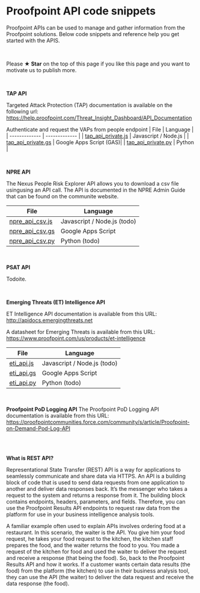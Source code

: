 # Proofpoint API code snippets

Proofpoint APIs can be used to manage and gather information from the Proofpoint
solutions. Below code snippets and reference help you get started with the APIS.

<br>

Please **★ Star** on the top of this page if you like this page and you want to motivate us to publish more.

<br>

**TAP API**

Targeted Attack Protection (TAP) documentation is available 
on the following url: https://help.proofpoint.com/Threat_Insight_Dashboard/API_Documentation

Authenticate and request the VAPs from people endpoint
| File  | Language | 
| ------------- | ------------- | 
| [tap_api_private.js](https://github.com/pfptcommunity/api/blob/main/tap_api_private.js) | Javascript / Node.js |
| [tap_api_private.gs](https://github.com/pfptcommunity/api/blob/main/tap_api_private.gs) | Google Apps Script (GAS)|
| [tap_api_private.py](https://github.com/pfptcommunity/api/blob/main/tap_api_private.py) | Python  |


<br>


**NPRE API**

The Nexus People Risk Explorer API allows you to download a csv file usingusing an API call. 
The API is documented in the NPRE Admin Guide that can be found on the communite website.

| File  | Language | 
| ------------- | ------------- | 
| [npre_api_csv.js](https://github.com/pfptcommunity/api/blob/main/nprs_api_csv.js) | Javascript / Node.js  (todo) |
| [npre_api_csv.gs](https://github.com/pfptcommunity/api/blob/main/nprs_api_csv.gs) | Google Apps Script |
| [npre_api_csv.py](https://github.com/pfptcommunity/api/blob/main/nprs_api_csv.py) | Python  (todo)|



<br>

**PSAT API**

Todoite.


<br>

**Emerging Threats (ET) Intelligence API**

ET Intelligence API documentation is available from this URL:
http://apidocs.emergingthreats.net

A datasheet for Emerging Threats is available from this URL:
https://www.proofpoint.com/us/products/et-intelligence

| File  | Language | 
| ------------- | ------------- | 
| [eti_api.js](https://github.com/pfptcommunity/api/blob/main/eti_api.js) | Javascript / Node.js (todo) |
| [eti_api.gs](https://github.com/pfptcommunity/api/blob/main/eti_api.gs) | Google Apps Script |
| [eti_api.py](https://github.com/pfptcommunity/api/blob/main/eti_api.py) | Python (todo) |


<br>

**Proofpoint PoD Logging API**
The Proofpoint PoD Logging API documentation is available from this URL:
https://proofpointcommunities.force.com/community/s/article/Proofpoint-on-Demand-Pod-Log-API


<br>


<br>

**What is REST API?**

Representational State Transfer (REST) API is a way for applications to seamlessly communicate and
share data via HTTPS. An API is a building block of code that is used to send data requests from one
application to another and deliver data responses back. It’s the messenger who takes a request to the
system and returns a response from it. The building block contains endpoints, headers, parameters, and
fields. Therefore, you can use the Proofpoint Results API endpoints to request raw data from the platform
for use in your business intelligence analysis tools.


A familiar example often used to explain APIs involves ordering food at a restaurant. In this scenario, the
waiter is the API. You give him your food request, he takes your food request to the kitchen, the kitchen
staff prepares the food, and the waiter returns the food to you. You made a request of the kitchen for
food and used the waiter to deliver the request and receive a response (that being the food).
So, back to the Proofpoint Results API and how it works. If a customer wants certain data results (the
food) from the platform (the kitchen) to use in their business analysis tool, they can use the API (the
waiter) to deliver the data request and receive the data response (the food).


